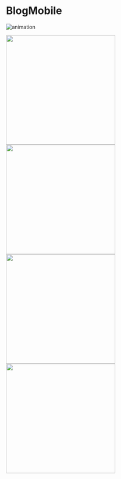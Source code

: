 # BlogMobile
![animation](https://user-images.githubusercontent.com/33168098/44969332-623c4c80-af55-11e8-8887-acceb6be76b1.gif)

<img src="https://user-images.githubusercontent.com/33168098/44969362-8dbf3700-af55-11e8-8f5f-2580eba5d535.png" width ="300">
<img src="https://user-images.githubusercontent.com/33168098/44969422-d545c300-af55-11e8-9dc1-52679c0c8be6.png" width = "300">
<img src = "https://user-images.githubusercontent.com/33168098/44969437-f1496480-af55-11e8-947c-d3537d0b3e02.png" height ="300">
<img src = "https://user-images.githubusercontent.com/33168098/44969454-06be8e80-af56-11e8-8752-3dbc78550af2.png" height ="300">


